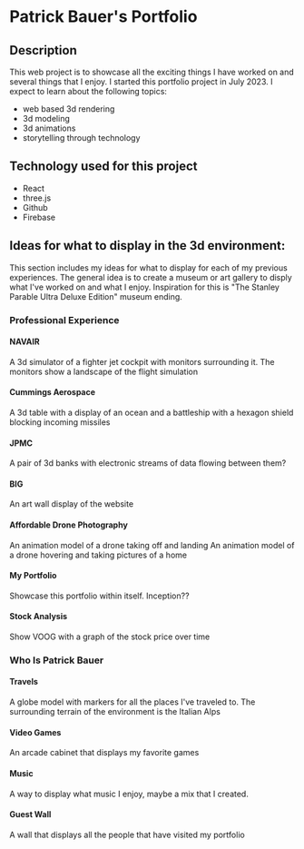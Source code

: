# Patrick Bauer's Portfolio

## Description
This web project is to showcase all the exciting things I have worked on and several things that I enjoy.
I started this portfolio project in July 2023. I expect to learn about the following topics:
* web based 3d rendering
* 3d modeling
* 3d animations
* storytelling through technology

## Technology used for this project
* React
* three.js
* Github
* Firebase

## Ideas for what to display in the 3d environment:
This section includes my ideas for what to display for each of my previous experiences.
The general idea is to create a museum or art gallery to disply what I've worked on and what I enjoy.
Inspiration for this is "The Stanley Parable Ultra Deluxe Edition" museum ending.

### Professional Experience
#### NAVAIR
A 3d simulator of a fighter jet cockpit with monitors surrounding it. The monitors show a landscape of the flight simulation

#### Cummings Aerospace
A 3d table with a display of an ocean and a battleship with a hexagon shield blocking incoming missiles

#### JPMC
A pair of 3d banks with electronic streams of data flowing between them?

#### BIG
An art wall display of the website

#### Affordable Drone Photography
An animation model of a drone taking off and landing
An animation model of a drone hovering and taking pictures of a home

#### My Portfolio
Showcase this portfolio within itself.
Inception??

#### Stock Analysis
Show VOOG with a graph of the stock price over time

### Who Is Patrick Bauer
#### Travels
A globe model with markers for all the places I've traveled to.
The surrounding terrain of the environment is the Italian Alps

#### Video Games
An arcade cabinet that displays my favorite games

#### Music
A way to display what music I enjoy, maybe a mix that I created.

#### Guest Wall
A wall that displays all the people that have visited my portfolio